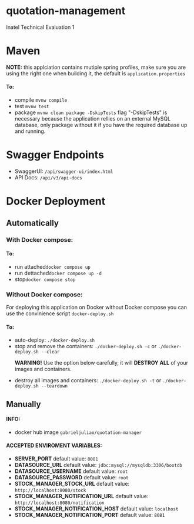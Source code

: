 # quotation-management
Inatel Technical Evaluation 1
# Maven
<b>NOTE:</b> this applciation contains mutiple spring profiles, make sure you are using the right one when building it, the default is <code>application.properties</code>
#### To:
<ul>
<li>compile <code>mvnw compile</code></li>
<li>test <code>mvnw test</code></li>
<li>package <code>mvnw clean package -DskipTests</code> flag "-DskipTests" is necessary because the application rellies on an external MySQL database, only package without it if you have the required database up and running.</li>

</ul>

# Swagger Endpoints
<ul>
<li>SwaggerUI: <code>/api/swagger-ui/index.html</code></li>
<li>API Docs: <code>/api/v3/api-docs</code></li>
</ul>

# Docker Deployment

## Automatically

### With Docker compose:

#### To:
<ul>
<li>run attached<code>docker compose up</code></li>
<li>run dettached<code>docker compose up -d</code></li>
<li>stop<code>docker compose stop</code></li>
</ul>

### Without Docker compose:
<p>For deploying this application on Docker without Docker compose you can use the convinience script <code>docker-deploy.sh</code></p>

#### To:
<ul>
<li>auto-deploy: <code>./docker-deploy.sh</code></li>
<li>stop and remove the containers: <code>./docker-deploy.sh -c</code> or <code>./docker-deploy.sh --clear</code></li>
<p><b>WARNING!</b> Use the option below carefully, it will <b>DESTROY ALL</b> of your images and containers.</p>
<li>destroy all images and containers: <code>./docker-deploy.sh -t</code> or <code>./docker-deploy.sh --teardown</code></li>
</ul>

## Manually

#### INFO:
<ul>
<li>docker hub image <code>gabrieljuliao/quotation-manager</code></li>
</ul>

#### ACCEPTED ENVIROMENT VARIABLES:
<ul>
<li><b>SERVER_PORT</b> default value: <code>8081</code></li>
<li><b>DATASOURCE_URL</b> default value: <code>jdbc:mysql://mysqldb:3306/bootdb</code></li>
<li><b>DATASOURCE_USERNAME</b> default value: <code>root</code></li>
<li><b>DATASOURCE_PASSWORD</b> default value: <code>root</code></li>
<li><b>STOCK_MANAGER_STOCK_URL</b> default value: <code>http://localhost:8080/stock</code></li>
<li><b>STOCK_MANAGER_NOTIFICATION_URL</b> default value: <code>http://localhost:8080/notification</code></li>
<li><b>STOCK_MANAGER_NOTIFICATION_HOST</b> default value: <code>localhost</code></li>
<li><b>STOCK_MANAGER_NOTIFICATION_PORT</b> default value: <code>8081</code></li>
</ul>
